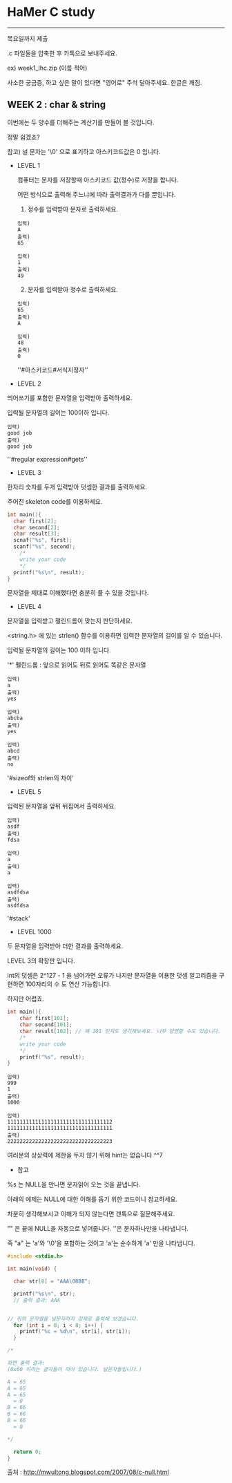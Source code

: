 # HaMer C study

---

목요일까지 제출

.c 파일들을 압축한 후 카톡으로 보내주세요.

ex) week1_lhc.zip (이름 적어)

사소한 궁금증, 하고 싶은 말이 있다면 "영어로" 주석 달아주세요. 한글은 깨짐.

## WEEK 2 : char & string

이번에는 두 양수를 더해주는 계산기를 만들어 볼 것입니다.

정말 쉽겠죠?

참고) 널 문자는 '\0' 으로 표기하고 아스키코드값은 0 입니다.

- LEVEL 1

  컴퓨터는 문자를 저장할때 아스키코드 값(정수)로 저장을 합니다.

  어떤 방식으로 출력해 주느냐에 따라 출력결과가 다를 뿐입니다.

  1) 정수를 입력받아 문자로 출력하세요.

  ```
  입력)
  A
  출력)
  65
  
  입력)
  1
  출력)
  49
  ```

  2) 문자를 입력받아 정수로 출력하세요.

  ```
  입력)
  65
  출력)
  A
  
  입력)
  48
  출력)
  0
  ```

  ''#아스키코드#서식지정자''



- LEVEL 2

띄어쓰기를 포함한 문자열을 입력받아 출력하세요.

입력될 문자열의 길이는 100이하 입니다.

```
입력)
good job
출력)
good job
```

''#regular expression#gets''



- LEVEL 3

한자리 숫자를 두개 입력받아 덧셈한 결과를 출력하세요.

주어진 skeleton code를 이용하세요.

```c
int main(){
  char first[2];
  char second[2];
  char result[3];
  scnaf("%s", first);
  scanf("%s", second);
 	/*
 	write your code
 	*/
  printf("%s\n", result);
}
```

문자열을 제대로 이해했다면 충분히 풀 수 있을 것입니다.



- LEVEL 4

문자열을 입력받고 팰린드롬이 맞는지 판단하세요.

<string.h> 에 있는 strlen() 함수를 이용하면 입력한 문자열의 길이를 알 수 있습니다.

입력될 문자열의 길이는 100 이하 입니다.

'*' 펠린드롬 : 앞으로 읽어도 뒤로 읽어도 똑같은 문자열

```
입력)
a
출력)
yes

입력)
abcba
출력)
yes

입력)
abcd
출력)
no
```

'#sizeof와 strlen의 차이'



- LEVEL 5

입력된 문자열을 앞뒤 뒤집어서 출력하세요.

```
입력)
asdf
출력)
fdsa

입력)
a
출력)
a

입력)
asdfdsa
출력)
asdfdsa
```

'#stack'



- LEVEL 1000

두 문자열을 입력받아 더한 결과를 출력하세요.

LEVEL 3의 확장판 입니다.

int의 덧셈은 2^127 - 1 을 넘어가면 오류가 나지만 문자열을 이용한 덧셈 알고리즘을 구현하면 100자리의 수 도 연산 가능합니다.

하지만 어렵죠.

```c
int main(){
	char first[101];
	char second[101];
	char result[102]; // 왜 101 인지도 생각해보세요. 너무 당연할 수도 있습니다.
	/*
	write your code
	*/
	printf("%s", result);
}
```

```
입력)
999
1
출력)
1000

입력)
1111111111111111111111111111111112
1111111111111111111111111111111111
출력)
2222222222222222222222222222222223
```

여러분의 상상력에 제한을 두지 않기 위해 hint는 없습니다 ^^7



- 참고

%s 는 NULL을 만나면 문자읽어 오는 것을 끝냅니다.

아래의 에제는 NULL에 대한 이해를 돕기 위한 코드이니 참고하세요.

차분히 생각해보시고 이해가 되지 않는다면 갠톡으로 질문해주세요.

"" 은 끝에 NULL을 자동으로 넣어줍니다. ''은 문자하나만을 나타냅니다.

즉 "a" 는 'a'와 '\0'을 포함하는 것이고 'a'는 순수하게 'a' 만을 나타냅니다.

```c
#include <stdio.h>

int main(void) {

  char str[8] = "AAA\0BBB";

  printf("%s\n", str);
  // 출력 결과: AAA


// 위의 문자열을 널문자까지 강제로 출력해 보겠습니다.
  for (int i = 0; i < 8; i++) {
    printf("%c = %d\n", str[i], str[i]);
  }

/*

화면 출력 결과:
(0x00 이라는 글자들이 끼어 있습니다. 널문자들입니다.)

A = 65
A = 65
A = 65
  = 0
B = 66
B = 66
B = 66
  = 0

*/

  return 0;
}


```

출처 : http://mwultong.blogspot.com/2007/08/c-null.html

